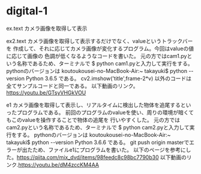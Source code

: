# digital-1
ex.text
カメラ画像を取得して表示

ex2.text
カメラ画像を取得して表示するだけでなく、valueというトラックバーを
作成して、それに応じてカメラ画像が変化するプログラム。今回はvalueの値に応じて画像の
色調が低くなるようなコードを書いた。
元の方ではcam1.pyという名称であるため、ターミナルで $ python cam1.pyと入力して実行をする。
pythonのバージョンは
koutoukousei-no-MacBook-Air:~ takayuki$ python --version
Python 3.6.5
である。
cv2.imshow('title',frame-2*v) 
以外のコードは全てサンプルコードと同一である。
以下動画のリンク。https://youtu.be/GTsyVHGkVOU

e1
カメラ画像を取得して表示し、リアルタイムに検出した物体を追尾するといったプログラムである。
前回のプログラムのvalueを使い、周りの環境が暗くてもこのvalueを操作することで物体の追尾を
行いやすくした。
元の方ではcam2.pyという名称であるため、ターミナルで $ python cam2.pyと入力して実行をする。
pythonのバージョンは
koutoukousei-no-MacBook-Air:~ takayuki$ python --version
Python 3.6.6
である。
git push origin masterでエラーが出たため、ファイルe1にプログラムを書いた。
以下のページを参考にした。https://qiita.com/mix_dvd/items/98feedc8c98bc7790b30
以下動画のリンク.https://youtu.be/dM4zccKM4AA
